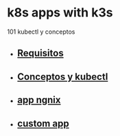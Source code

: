 # k8s apps with k3s
101 kubectl y conceptos

- ## [Requisitos](nodos.md)
- ## [Conceptos y kubectl](conceptos.md)
- ## [app ngnix](app.md)
- ## [custom app](TODO.md)
